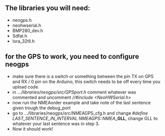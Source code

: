 ## The libraries you will need:

- neogps.h
- neohwserial.h
- BMP280_dev.h
- Sdfat.h
- lora_32tll.h

## for the GPS to work, you need to configure neogps

- make sure there is a switch or something between the pin TX on GPS and RX / 0 pin on the Arduino, this switch needs to be off every time you upload code.
- in ._../libraries/neogps/src/GPSport.h_ comment whatever was commented and uncomment _//#include <NeoHWSerial.h>_
- now run the NMEAorder example and take note of the last sentence given trough the debug_port
- go to .../libraries/neogps/src/NMEAGPS_cfg.h and change _#define LAST_SENTENCE_IN_INTERVAL NMEAGPS::NMEA__**GLL**, change GLL to whatever your last sentence was in step 3.
- Now it should work!
